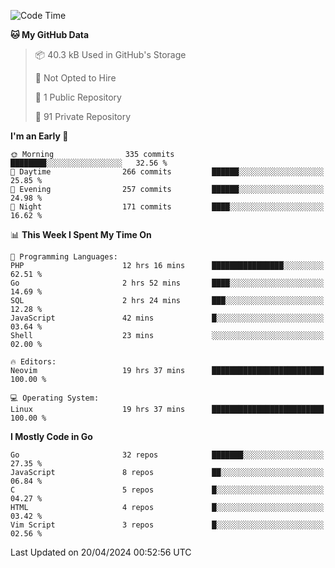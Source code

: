 
<!--START_SECTION:waka-->
![Code Time](http://img.shields.io/badge/Code%20Time-4%2C796%20hrs%2036%20mins-blue)

**🐱 My GitHub Data** 

> 📦 40.3 kB Used in GitHub's Storage 
 > 
> 🚫 Not Opted to Hire
 > 
> 📜 1 Public Repository 
 > 
> 🔑 91 Private Repository 
 > 
**I'm an Early 🐤** 

```text
🌞 Morning                335 commits         ████████░░░░░░░░░░░░░░░░░   32.56 % 
🌆 Daytime                266 commits         ██████░░░░░░░░░░░░░░░░░░░   25.85 % 
🌃 Evening                257 commits         ██████░░░░░░░░░░░░░░░░░░░   24.98 % 
🌙 Night                  171 commits         ████░░░░░░░░░░░░░░░░░░░░░   16.62 % 
```


📊 **This Week I Spent My Time On** 

```text
💬 Programming Languages: 
PHP                      12 hrs 16 mins      ████████████████░░░░░░░░░   62.51 % 
Go                       2 hrs 52 mins       ████░░░░░░░░░░░░░░░░░░░░░   14.69 % 
SQL                      2 hrs 24 mins       ███░░░░░░░░░░░░░░░░░░░░░░   12.28 % 
JavaScript               42 mins             █░░░░░░░░░░░░░░░░░░░░░░░░   03.64 % 
Shell                    23 mins             ░░░░░░░░░░░░░░░░░░░░░░░░░   02.00 % 

🔥 Editors: 
Neovim                   19 hrs 37 mins      █████████████████████████   100.00 % 

💻 Operating System: 
Linux                    19 hrs 37 mins      █████████████████████████   100.00 % 
```

**I Mostly Code in Go** 

```text
Go                       32 repos            ███████░░░░░░░░░░░░░░░░░░   27.35 % 
JavaScript               8 repos             ██░░░░░░░░░░░░░░░░░░░░░░░   06.84 % 
C                        5 repos             █░░░░░░░░░░░░░░░░░░░░░░░░   04.27 % 
HTML                     4 repos             █░░░░░░░░░░░░░░░░░░░░░░░░   03.42 % 
Vim Script               3 repos             █░░░░░░░░░░░░░░░░░░░░░░░░   02.56 % 
```




 Last Updated on 20/04/2024 00:52:56 UTC
<!--END_SECTION:waka-->
